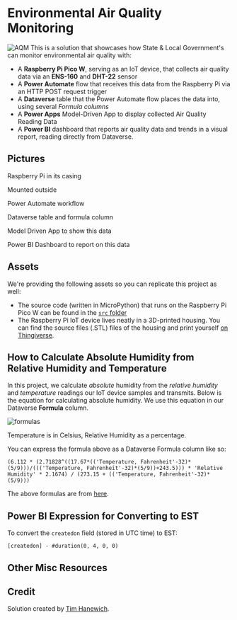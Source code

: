 # Environmental Air Quality Monitoring
![AQM](https://i.imgur.com/ifQcQSQ.png)
This is a solution that showcases how State & Local Government's can monitor environmental air quality with:
- A **Raspberry Pi Pico W**, serving as an IoT device, that collects air quality data via an **ENS-160** and **DHT-22** sensor
- A **Power Automate** flow that receives this data from the Raspberry Pi via an HTTP POST request trigger
- A **Dataverse** table that the Power Automate flow places the data into, using several *Formula columns*
- A **Power Apps** Model-Driven App to display collected Air Quality Reading Data
- A **Power BI** dashboard that reports air quality data and trends in a visual report, reading directly from Dataverse.

## Pictures
Raspberry Pi in its casing

Mounted outside

Power Automate workflow

Dataverse table and formula column

Model Driven App to show this data

Power BI Dashboard to report on this data

## Assets
We're providing the following assets so you can replicate this project as well:
- The source code (written in MicroPython) that runs on the Raspberry Pi Pico W can be found in the [`src` folder](./src/)
- The Raspberry Pi IoT device lives neatly in a 3D-printed housing. You can find the source files (.STL) files of the housing and print yourself [on Thingiverse](https://www.thingiverse.com/thing:6655576).

## How to Calculate Absolute Humidity from Relative Humidity and Temperature
In this project, we calculate *absolute* humidity from the *relative humidity* and *temperature* readings our IoT device samples and transmits. Below is the equation for calculating absolute humidity. We use this equation in our Dataverse **Formula** column.

![formulas](https://i.imgur.com/1aRPvRh.png)

Temperature is in Celsius, Relative Humidity as a percentage.

You can express the formula above as a Dataverse Formula column like so:
```
(6.112 * (2.71828^((17.67*(('Temperature, Fahrenheit'-32)*(5/9)))/((('Temperature, Fahrenheit'-32)*(5/9))+243.5))) * 'Relative Humidity' * 2.1674) / (273.15 + (('Temperature, Fahrenheit'-32)*(5/9)))
```

The above formulas are from [here](https://carnotcycle.wordpress.com/2012/08/04/how-to-convert-relative-humidity-to-absolute-humidity/).

## Power BI Expression for Converting to EST
To convert the `createdon` field (stored in UTC time) to EST:

```
[createdon] - #duration(0, 4, 0, 0)
```

## Other Misc Resources

## Credit
Solution created by [Tim Hanewich](https://github.com/TimHanewich).
